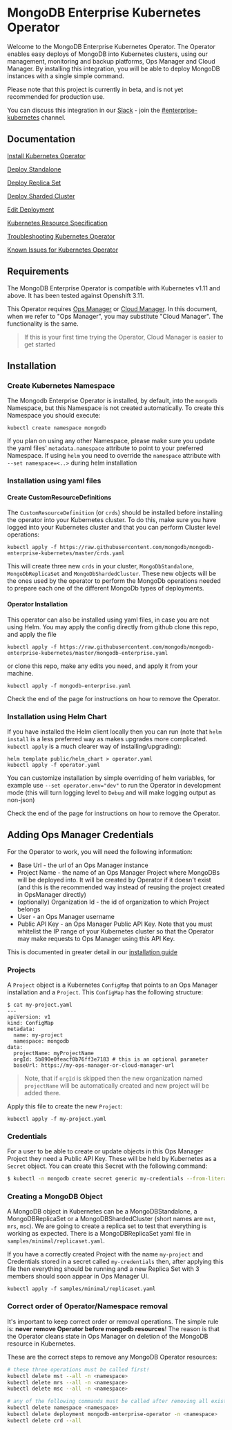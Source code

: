 # MongoDB Enterprise Kubernetes Operator #

Welcome to the MongoDB Enterprise Kubernetes Operator. The Operator enables easy deploys of MongoDB into Kubernetes clusters, using our management, monitoring and backup platforms, Ops Manager and Cloud Manager. By installing this integration, you will be able to deploy MongoDB instances with a single simple command.

Please note that this project is currently in beta, and is not yet recommended for production use.

You can discuss this integration in our [Slack](https://community-slack.mongodb.com) - join the [#enterprise-kubernetes](https://mongo-db.slack.com/messages/CB323LCG5/) channel.

## Documentation ##

[Install Kubernetes Operator](https://docs.opsmanager.mongodb.com/current/tutorial/install-k8s-operator)

[Deploy Standalone](https://docs.opsmanager.mongodb.com/current/tutorial/deploy-standalone)

[Deploy Replica Set](https://docs.opsmanager.mongodb.com/current/tutorial/deploy-replica-set)

[Deploy Sharded Cluster](https://docs.opsmanager.mongodb.com/current/tutorial/deploy-sharded-cluster)

[Edit Deployment](https://docs.opsmanager.mongodb.com/current/tutorial/edit-deployment)

[Kubernetes Resource Specification](https://docs.opsmanager.mongodb.com/current/reference/k8s-operator-specification)

[Troubleshooting Kubernetes Operator](https://docs.opsmanager.mongodb.com/current/reference/troubleshooting/k8s/)

[Known Issues for Kubernetes Operator](https://docs.opsmanager.mongodb.com/current/reference/known-issues-k8s-beta)

## Requirements ##

The MongoDB Enterprise Operator is compatible with Kubernetes v1.11 and above. It has been tested against Openshift 3.11.

This Operator requires [Ops Manager](https://docs.opsmanager.mongodb.com/current/) or [Cloud Manager](https://cloud.mongodb.com/user#/cloud/login). In this document, when we refer to "Ops Manager", you may substitute "Cloud Manager". The functionality is the same.
> If this is your first time trying the Operator, Cloud Manager is easier to get started 


## Installation

### Create Kubernetes Namespace

The Mongodb Enterprise Operator is installed, by default, into the `mongodb` Namespace, but this Namespace is not created automatically. To create this Namespace you should execute:

    kubectl create namespace mongodb
    
If you plan on using any other Namespace, please make sure you update the yaml files' `metadata.namespace` attribute to 
point to your preferred Namespace. If using `helm` you need to override the `namespace` attribute with `--set namespace=<..>` 
during helm installation

### Installation using yaml files

#### Create CustomResourceDefinitions

The `CustomResourceDefinition` (or `crds`) should be installed before installing the operator into your Kubernetes cluster. To do this, make sure you have logged into your Kubernetes cluster and that you can perform Cluster level operations:

    kubectl apply -f https://raw.githubusercontent.com/mongodb/mongodb-enterprise-kubernetes/master/crds.yaml

This will create three new `crds` in your cluster, `MongoDbStandalone`, `MongoDbReplicaSet` and `MongoDbShardedCluster`. These new objects will be the ones used by the operator to perform the MongoDb operations needed to prepare each one of the different MongoDb types of deployments.

#### Operator Installation

This operator can also be installed using yaml files, in case you are not using Helm. You may apply the config directly from github clone this repo, and apply the file

    kubectl apply -f https://raw.githubusercontent.com/mongodb/mongodb-enterprise-kubernetes/master/mongodb-enterprise.yaml

or clone this repo, make any edits you need, and apply it from your machine.

    kubectl apply -f mongodb-enterprise.yaml

Check the end of the page for instructions on how to remove the Operator.

### Installation using Helm Chart

If you have installed the Helm client locally then you can run (note that `helm install` is a less preferred way as makes upgrades more complicated. 
`kubectl apply` is a much clearer way of installing/upgrading):

    helm template public/helm_chart > operator.yaml
    kubectl apply -f operator.yaml

You can customize installation by simple overriding of helm variables, for example use `--set operator.env="dev"` to run the Operator in development mode 
(this will turn logging level to `Debug` and will make logging output as non-json)

Check the end of the page for instructions on how to remove the Operator.

## Adding Ops Manager Credentials ##

For the Operator to work, you will need the following information:

* Base Url - the url of an Ops Manager instance
* Project Name - the name of an Ops Manager Project where MongoDBs will be deployed into. It will be created by Operator
 if it doesn't exist (and this is the recommended way instead of reusing the project created in OpsManager directly)
* (optionally) Organization Id - the id of organization to which Project belongs
* User - an Ops Manager username
* Public API Key - an Ops Manager Public API Key. Note that you must whitelist the IP range of your Kubernetes cluster so that the Operator may make requests to Ops Manager using this API Key.

This is documented in greater detail in our [installation guide](https://docs.opsmanager.mongodb.com/current/tutorial/install-k8s-operator)


### Projects ###

A `Project` object is a Kubernetes `ConfigMap` that points to an Ops Manager installation and a `Project`. This `ConfigMap` has the following structure:

```
$ cat my-project.yaml
---
apiVersion: v1
kind: ConfigMap
metadata:
  name: my-project
  namespace: mongodb
data:
  projectName: myProjectName
  orgId: 5b890e0feacf0b76ff3e7183 # this is an optional parameter
  baseUrl: https://my-ops-manager-or-cloud-manager-url
```
> Note, that if `orgId` is skipped then the new organization named `projectName` will be automatically created and new 
project will be added there.
 
Apply this file to create the new `Project`:

    kubectl apply -f my-project.yaml

### Credentials ###

For a user to be able to create or update objects in this Ops Manager Project they need a Public API Key. These will be held by Kubernetes as a `Secret` object. You can create this Secret with the following command:

``` bash
$ kubectl -n mongodb create secret generic my-credentials --from-literal="user=some@example.com" --from-literal="publicApiKey=my-public-api-key"
```

### Creating a MongoDB Object ###

A MongoDB object in Kubernetes can be a MongoDBStandalone, a MongoDBReplicaSet or a MongoDBShardedCluster (short names are `mst`, `mrs`, `msc`). We are going to create a replica set to test that everything is working as expected. There is a MongoDBReplicaSet yaml file in `samples/minimal/replicaset.yaml`.

If you have a correctly created Project with the name `my-project` and Credentials stored in a secret called `my-credentials` then, after applying this file then everything should be running and a new Replica Set with 3 members should soon appear in Ops Manager UI.

    kubectl apply -f samples/minimal/replicaset.yaml
    
### Correct order of Operator/Namespace removal

It's important to keep correct order or removal operations. The simple rule is: **never remove Operator before mongodb resources**!
The reason is that the Operator cleans state in Ops Manager on deletion of the MongoDB resource in Kubernetes. 

These are the correct steps to remove any MongoDB Operator resources:

```bash
# these three operations must be called first!
kubectl delete mst --all -n <namespace>
kubectl delete mrs --all -n <namespace>
kubectl delete msc --all -n <namespace>

# any of the following commands must be called after removing all existing mongodb resources
kubectl delete namespace <namespace>
kubectl delete deployment mongodb-enterprise-operator -n <namespace>
kubectl delete crd --all
```
   
